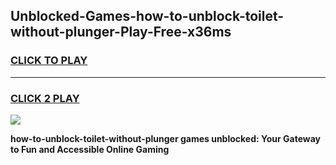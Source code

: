 
## Unblocked-Games-how-to-unblock-toilet-without-plunger-Play-Free-x36ms
<h3>
<a href="https://premium76.site?title=how-to-unblock-toilet-without-plunger&ref=18A1">CLICK TO PLAY</a></h3>
<hr>

<h3>
<a href="https://premium76.site?title=how-to-unblock-toilet-without-plunger&ref=18A1">CLICK 2 PLAY</a>
  
</h3>

<a href="https://premium76.site?title=how-to-unblock-toilet-without-plunger&ref=18A1"><img src="https://clearcache.store/games.png"></a>


**how-to-unblock-toilet-without-plunger games unblocked: Your Gateway to Fun and Accessible Online Gaming**
